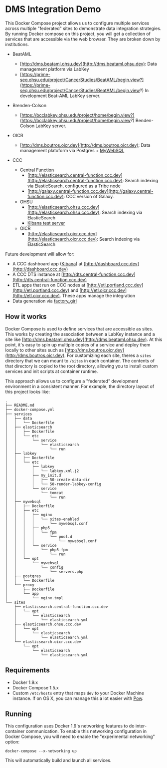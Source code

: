 # DMS Integration Demo #

This Docker Compose project allows us to configure multiple services across
multiple "federated" sites to demonstrate data integration strategies. By
running Docker compose on this project, you will get a collection of services
that are accessible via the web browser. They are broken down by institutions.

+ BeatAML
  + [http://dms.beataml.ohsu.dev](http://dms.beataml.ohsu.dev): Data management
    platform via LabKey
  + [https://prime-seq.ohsu.edu/project/CancerStudies/BeatAML/begin.view?](https://prime-seq.ohsu.edu/project/CancerStudies/BeatAML/begin.view?) In development Beat-AML LabKey server.

+ Brenden-Colson
  + [https://bcclabkey.ohsu.edu/project/home/begin.view?](https://bcclabkey.ohsu.edu/project/home/begin.view?) Benden-Colson LabKey server.

+ OICR
  + [http://dms.boutros.oicr.dev](http://dms.boutros.oicr.dev): Data management
    platoform via Postgres + [MyWebSQL](mywebsql.net)

+ CCC
  + Central Function
    + [http://elasticsearch.central-function.ccc.dev](http://elasticsearch.central-function.ccc.dev):
      Search indexing via ElasticSearch, configured as a Tribe node
    + [http://galaxy.central-function.ccc.dev](http://galaxy.central-function.ccc.dev):
      CCC version of Galaxy.
  + OHSU
    + [http://elasticsearch.ohsu.ccc.dev](http://elasticsearch.ohsu.ccc.dev):
      Search indexing via ElasticSearch
    + [Kibana test server](http://e72f625a-bpwalsh.node.tutum.io:5601/app/kibana#/dashboard/aggregated-resource?_g=(refreshInterval:(display:Off,pause:!f,value:0),time:(from:now-15m,mode:quick,to:now))&_a=(filters:!((meta:(disabled:!f,index:'individual-*',key:sex.raw,negate:!f,value:MALE),query:(match:(sex.raw:(query:MALE,type:phrase))))),options:(darkTheme:!f),panels:!((col:1,id:aggregated-resource-donor_age_at_diagnosis,row:1,size_x:3,size_y:2,type:visualization),(col:7,columns:!(ccc_did,url),id:aggregated-resource,row:3,size_x:6,size_y:5,sort:!(_score,desc),type:search),(col:1,id:individual-individuals,row:3,size_x:5,size_y:4,type:visualization),(col:4,id:individual-sex,row:1,size_x:3,size_y:2,type:visualization),(col:7,id:aggregated-resource-project_code,row:1,size_x:2,size_y:2,type:visualization)),query:(query_string:(analyze_wildcard:!t,query:'*')),title:aggregated-resource))
  + OICR
    + [http://elasticsearch.oicr.ccc.dev](http://elasticsearch.oicr.ccc.dev):
      Search indexing via ElasticSearch

Future development will allow for:

- A CCC dashboard app ([Kibana](https://www.elastic.co/products/kibana)) at [http://dashboard.ccc.dev](http://dashboard.ccc.dev)
- A CCC DTS instance at [http://dts.central-function.ccc.dev](http://dts.central-function.ccc.dev)
- ETL apps that run on CCC nodes at
  [http://etl.portland.ccc.dev](http://etl.portland.ccc.dev) and
  [http://etl.oicr.ccc.dev](http://etl.oicr.ccc.dev). These apps manage the
  integration 
- Data generation via [factory_girl](https://github.com/thoughtbot/factory_girl)

## How it works ##

Docker Compose is used to define services that are accessible as sites. This
works by creating the association between a LabKey instance and a site like
[http://dms.beataml.ohsu.dev](http://dms.beataml.ohsu.dev). At this point, it's
easy to spin up multiple copies of a service and deploy them locally to other
sites such as [http://dms.boutros.oicr.dev](http://dms.boutros.oicr.dev). For
customizing each site, theres a `sites` directory that we can mount to `/sites`
in each container. The contents of that directory is copied to the root
directory, allowing you to install custom services and init scripts at
container runtime.

This approach allows us to configure a "federated" development environment in a
consistent manner. For example, the directory layout of this project looks like:

```
.
├── README.md
├── docker-compose.yml
├── services
│   ├── data
│   │   └── Dockerfile
│   ├── elasticsearch
│   │   ├── Dockerfile
│   │   └── etc
│   │       └── service
│   │           └── elasticsearch
│   │               └── run
│   ├── labkey
│   │   ├── Dockerfile
│   │   └── etc
│   │       ├── labkey
│   │       │   └── labkey.xml.j2
│   │       ├── my_init.d
│   │       │   ├── 50-create-data-dir
│   │       │   └── 50-render-labkey-config
│   │       └── service
│   │           └── tomcat
│   │               └── run
│   ├── mywebsql
│   │   ├── Dockerfile
│   │   ├── etc
│   │   │   ├── nginx
│   │   │   │   └── sites-enabled
│   │   │   │       └── mywebsql.conf
│   │   │   ├── php5
│   │   │   │   └── fpm
│   │   │   │       └── pool.d
│   │   │   │           └── mywebsql.conf
│   │   │   └── service
│   │   │       └── php5-fpm
│   │   │           └── run
│   │   └── opt
│   │       └── mywebsql
│   │           └── config
│   │               └── servers.php
│   ├── postgres
│   │   └── Dockerfile
│   └── proxy
│       ├── Dockerfile
│       └── app
│           └── nginx.tmpl
└── sites
    ├── elasticsearch.central-function.ccc.dev
    │   └── opt
    │       └── elasticsearch
    │           └── elasticsearch.yml
    ├── elasticsearch.ohsu.ccc.dev
    │   └── opt
    │       └── elasticsearch
    │           └── elasticsearch.yml
    └── elasticsearch.oicr.ccc.dev
        └── opt
            └── elasticsearch
                └── elasticsearch.yml
```

## Requirements ##

- Docker 1.9.x
- Docker Compose 1.5.x
- Custom `/etc/hosts` entry that maps `dev` to your Docker Machine instance.
  If on OS X, you can manage this a lot easier with [Pow](https://pow.cx).

## Running ##

This configuration uses Docker 1.9's networking features to do inter-container
communication. To enable this networking configuration in Docker Compose, you
will need to enable the "experimental networking" option:

```
docker-compose --x-networking up
```

This will automatically build and launch all services.
